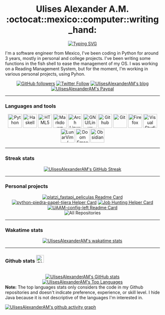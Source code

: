 <!-- markdownlint-disable MD033 -->

<h1 align="center"> Ulises Alexander A.M. :octocat::mexico::computer::writing_hand: </h1>

<!-- Typing SVG by DenverCoder1 - https://github.com/DenverCoder1/readme-typing-svg -->
<div align=center>
  <a href="https://git.io/typing-svg"><img src="https://readme-typing-svg.demolab.com?font=+JetBrains+Mono+&pause=1000&color=D2183B&center=true&width=440&height=45&lines=Software+Engineer;Python+developer;Doom+Emacs;Arch+linux+user" alt="Typing SVG" /></a>
</div>

I'm a software engineer from Mexico, I've been coding in Python for around 3 years, mostly in personal and college projects. I've been writing some functions in the fish shell to ease the management of my OS. I was working on a Reading Management System, but for the moment, I'm working in various personal projects, using Pyhon.

<!-- Social badges section -->
<!-- Badges with custom icons - https://github.com/DenverCoder1/custom-icon-badges -->
<div align=center>
  <a href="https://github.com/UlisesAlexanderAM?tab=followers">
    <img alt="GitHub followers" title="Follow me on Github" src="https://custom-icon-badges.demolab.com/github/followers/UlisesAlexanderAM?color=red&label=Follow&logo=github&style=for-the-badge"></a>
  <a href="https://twitter.com/intent/follow?screen_name=ulisesaam">
    <img alt="Twitter Follow" title="Follow me on Twitter" src="https://custom-icon-badges.demolab.com/twitter/follow/ulisesaam?color=blue&logo=twitter&style=for-the-badge"></a>
  <a href="https://uaam.hashnode.dev">
    <img alt="UlisesAlexanderAM's blog" title="Visit my blog" src="https://custom-icon-badges.demolab.com/badge/Blog-blue.svg?style=for-the-badge&logo=hashnode"></a>
  <a href="https://www.paypal.com/paypalme/UlisesAlexanderAM">
    <img alt="UlisesAlexanderAM's Paypal" title="You can donate to my PayPal" src="https://custom-icon-badges.demolab.com/badge/Paypal-blue.svg?style=for-the-badge&logo=paypal"></a>
</div>

---

### Languages and tools

<div align=center>
  <a href="https://www.python.org">
    <img  alt="Python" title="Python" width=45px src="https://cdn.jsdelivr.net/gh/devicons/devicon/icons/python/python-original.svg" /></a>
  <a href="https://www.haskell.org">
    <img  alt="Haskell" title="Haskell" width=45px src="https://cdn.jsdelivr.net/gh/devicons/devicon/icons/haskell/haskell-original.svg" /></a>
  <a href="https://developer.mozilla.org/en-US/docs/Glossary/HTML5">
    <img  alt="HTML5" title="HTML5" width=45px src="https://cdn.jsdelivr.net/gh/devicons/devicon/icons/html5/html5-original.svg" /></a>
  <a href="https://docs.github.com/articles/markdown-basics">
    <img  alt="Markdown" title="Markdown" width=45px src="https://cdn.simpleicons.org/markdown/_/white" /></a>
  <a href="https://archlinux.org/">
    <img  alt="Arch Linux" title="Arch Linux" width=45px src="https://cdn.simpleicons.org/archlinux/1793D1" /></a>
  <a href="https://en.wikipedia.org/wiki/Linux">
    <img  alt="GNU/Linux" title="GNU/Linux" width=45px src="https://cdn.jsdelivr.net/gh/devicons/devicon/icons/linux/linux-original.svg" /></a>
  <a href="https://github.com">
    <img  alt="Github" title="Github" width=45px src="https://cdn.simpleicons.org/github/_/white" /></a>
  <a href="https://git-scm.com">
    <img  alt="Git" title="Git" width=45px src="https://cdn.jsdelivr.net/gh/devicons/devicon/icons/git/git-original.svg" /></a>
  <a href="https://www.mozilla.org/en-US/firefox/">
    <img  alt="Firefox" title="Firefox" width=45px src="https://cdn.jsdelivr.net/gh/devicons/devicon/icons/firefox/firefox-plain.svg" /></a>
  <a href="https://code.visualstudio.com/">
    <img alt="Visual Studio Code" title="Visual Studio Code" width=45px src="https://cdn.jsdelivr.net/gh/devicons/devicon/icons/vscode/vscode-original.svg" /></a>
  <a href="https://www.lunarvim.org/">
    <img alt="LunarVim / Neovim" title="LunarVim / Neovim" width=45px src="https://cdn.simpleicons.org/neovim/57A143" /></a>
  <a href="https://github.com/doomemacs/doomemacs">
    <img  alt="Doom Emacs" title="Doom Emacs" width=45px src="https://cdn.simpleicons.org/gnuemacs/7f5ab6" /></a>
  <a href="https://obsidian.md/">
    <img  alt="Obsidian" title="Obsidian" width=45px src="https://cdn.simpleicons.org/obsidian/7C3AED" /></a>
</div>
  
---

### Streak stats

<div align=center>

  <a href="https://git.io/streak-stats">
    <img alt="UlisesAlexanderAM's GitHub Streak" src="https://streak-stats.demolab.com?user=UlisesAlexanderAM&theme=neon-dark" /></a>

</div>

---

### Personal projects

<div align=center>
    <a href="https://github.com/UlisesAlexanderAM/Personal-inventory">
      <img alt="platzi_fastapi_peliculas Readme Card" src="https://github-readme-stats-ulisesalexanderam.vercel.app/api/pin/?username=UlisesAlexanderAM&repo=Personal-inventory&theme=radical" /></a>
    <a href="https://github.com/UlisesAlexanderAM/python-piedra-papel-tijera">
      <img alt="python-piedra-papel-tijera Helper Card" src="https://github-readme-stats-ulisesalexanderam.vercel.app/api/pin/?username=UlisesAlexanderAM&repo=python-piedra-papel-tijera&theme=radical" /></a>
    <a href="https://github.com/UlisesAlexanderAM/my_portfolio_api">
      <img alt="Job Hunting Helper Card" src="https://github-readme-stats-ulisesalexanderam.vercel.app/api/pin/?username=UlisesAlexanderAM&repo=my_portfolio_api&theme=radical" /></a>
    <a href="https://github.com/UlisesAlexanderAM/archlinux-hyprland-config-python">
      <img alt="UAAM-config-left Readme Card" src="https://github-readme-stats-ulisesalexanderam.vercel.app/api/pin/?username=UlisesAlexanderAM&repo=archlinux-hyprland-config-python&theme=radical" /></a>
    </br>
    <img alt="All Repositories" title="All Repositories" src="https://custom-icon-badges.demolab.com/badge/-All%20Repos-e41d44?style=for-the-badge&logoColor=white&logo=repo" /></a>
</div>

---

### Wakatime stats

<div align=center>
  <a href="https://github.com/anuraghazra/github-readme-stats">
    <img alt="UlisesAlexanderAM's wakatime stats" src="https://github-readme-stats-ulisesalexanderam.vercel.app/api/wakatime?username=Ulises_Alexander_AM&theme=radical&layout=compact" /></a>
</div>

---

### Github stats <img alt="Github" title="Github" width=25px src="https://cdn.jsdelivr.net/npm/simple-icons@latest/icons/github.svg" />

<!-- https://github.com/anuraghazra/github-readme-stats -->
<!-- <details>
<summary><b>Github Profile Stats</b></summary> -->
  <div align=center>
    <br/>
    <a href="https://github.com/anuraghazra/github-readme-stats">
      <img alt="UlisesAlexanderAM's GitHub stats" src="https://github-readme-stats-ulisesalexanderam.vercel.app/api?username=UlisesAlexanderAM&show_icons=true&theme=radical"/></a>
    <a href="https://github.com/anuraghazra/github-readme-stats">
        <img alt="UlisesAlexanderAM's Top Languages" src="https://github-readme-stats-ulisesalexanderam.vercel.app/api/top-langs/?username=UlisesAlexanderAM&layout=compact&theme=radical&hide=java&langs_count=6"/></a>
    <br/>
  </div>
  <b>Note:</b> The top languages stats only considers the code in my Github repositories and doesn't indicate preference, experience, or skill level. I hide Java because it is not descriptive of the languages I'm interested in.
  <br/>
<!--</details>-->

<a href="https://github.com/ashutosh00710/github-readme-activity-graph"><img alt="UlisesAlexanderAM's github activity graph" src="https://github-readme-activity-graph.vercel.app/graph?username=UlisesAlexanderAM&theme=redical"/></a>
